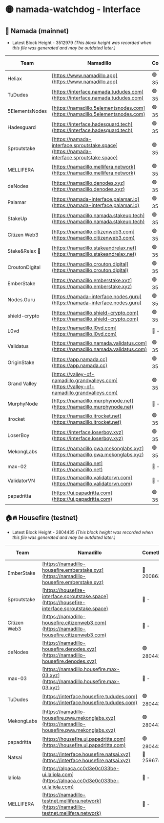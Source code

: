 # 🟡 namada-watchdog - Interface

## 🚀 Namada (mainnet)
- Latest Block Height - 3512979 *(This block height was recorded when this file was generated and may be outdated later.)*

| Team | Namadillo | CometBFT | Indexer | MASP Indexer |
|-|-|-|-|-|
| Heliax | [https://www.namadillo.app](https://www.namadillo.app) | 🟢 3512957 | 🟢 3512957 | 🟢 3512957 |
| TuDudes | [https://interface.namada.tududes.com](https://interface.namada.tududes.com) | 🟢 3512958 | 🟢 3512957 | 🟢 3512957 |
| 5ElementsNodes | [https://namadillo.5elementsnodes.com](https://namadillo.5elementsnodes.com) | 🟢 3512958 | 🟢 3512958 | 🟢 3512958 |
| Hadesguard | [https://interface.hadesguard.tech](https://interface.hadesguard.tech) | 🟢 3512959 | 🟢 3512958 | 🟢 3512958 |
| Sproutstake | [https://namada-interface.sproutstake.space](https://namada-interface.sproutstake.space) | 🟢 3512959 | 🟢 3512959 | 🟢 3512959 |
| MELLIFERA | [https://namadillo.mellifera.network](https://namadillo.mellifera.network) | 🟢 3512960 | 🟢 3512960 | 🟢 3512960 |
| deNodes | [https://namadillo.denodes.xyz](https://namadillo.denodes.xyz) | 🟢 3512961 | 🟢 3512961 | 🟢 3512960 |
| Palamar | [https://namada-interface.palamar.io](https://namada-interface.palamar.io) | 🟢 3512962 | 🟢 3512961 | 🟢 3512961 |
| StakeUp | [https://namadillo.namada.stakeup.tech](https://namadillo.namada.stakeup.tech) | 🟢 3512962 | 🟢 3512962 | 🟢 3512962 |
| Citizen Web3 | [https://namadillo.citizenweb3.com](https://namadillo.citizenweb3.com) | 🟢 3512963 | 🟢 3512963 | 🟢 3512963 |
| Stake&Relax 🦥 | [https://namadillo.stakeandrelax.net](https://namadillo.stakeandrelax.net) | 🟢 3512964 | 🟢 3512964 | 🟢 3512963 |
| CroutonDigital | [https://namadillo.crouton.digital](https://namadillo.crouton.digital) | 🟢 3512965 | 🟢 3512964 | 🟢 3512965 |
| EmberStake | [https://namadillo.emberstake.xyz](https://namadillo.emberstake.xyz) | 🟢 3512965 | 🟢 3512965 | 🟢 3512965 |
| Nodes.Guru | [https://namada-interface.nodes.guru](https://namada-interface.nodes.guru) | 🟢 3512965 | 🟢 3512965 | 🟢 3512965 |
| shield-crypto | [https://namadillo.shield-crypto.com](https://namadillo.shield-crypto.com) | 🟢 3512942 | 🟢 3512941 | 🟢 3512941 |
| L0vd | [https://namadillo.l0vd.com](https://namadillo.l0vd.com) | 🔴 - | 🔴 - | 🔴 - |
| Validatus | [https://namadillo.namada.validatus.com](https://namadillo.namada.validatus.com) | 🟢 3512969 | 🟢 3512969 | 🟢 3512969 |
| OriginStake | [https://app.namada.cc](https://app.namada.cc) | 🟢 3512970 | 🟢 3512970 | 🟢 3512970 |
| Grand Valley | [https://valley-of-namadillo.grandvalleys.com](https://valley-of-namadillo.grandvalleys.com) | 🟢 3512970 | 🟢 3512970 | 🟢 3512970 |
| MurphyNode | [https://namadillo.murphynode.net](https://namadillo.murphynode.net) | 🔴 - | 🔴 - | 🔴 - |
| itrocket | [https://namadillo.itrocket.net](https://namadillo.itrocket.net) | 🟢 3512973 | 🟢 3512973 | 🟢 3512973 |
| LoserBoy | [https://interface.loserboy.xyz](https://interface.loserboy.xyz) | 🟢 3512973 | 🟢 3512973 | 🟢 3512973 |
| MekongLabs | [https://namadillo.pwa.mekonglabs.xyz](https://namadillo.pwa.mekonglabs.xyz) | 🟢 3512974 | 🟢 3512974 | 🟢 3512974 |
| max-02 | [https://namadillo.net](https://namadillo.net) | 🔴 - | 🔴 - | 🔴 - |
| ValidatorVN | [https://namadillo.validatorvn.com](https://namadillo.validatorvn.com) | 🔴 - | 🔴 - | 🔴 - |
| papadritta | [https://ui.papadritta.com](https://ui.papadritta.com) | 🟢 3512979 | 🟢 3512978 | 🟢 3512979 |

## 🏠🔥 Housefire (testnet)
- Latest Block Height - 2804435 *(This block height was recorded when this file was generated and may be outdated later.)*

| Team | Namadillo | CometBFT | Indexer | MASP Indexer |
|-|-|-|-|-|
| EmberStake | [https://namadillo-housefire.emberstake.xyz](https://namadillo-housefire.emberstake.xyz) | 🔴 2008636 | 🔴 - | 🔴 - |
| Sproutstake | [https://housefire-interface.sproutstake.space](https://housefire-interface.sproutstake.space) | 🔴 - | 🔴 - | 🔴 - |
| Citizen Web3 | [https://namadillo-housefire.citizenweb3.com](https://namadillo-housefire.citizenweb3.com) | 🔴 - | 🔴 - | 🔴 - |
| deNodes | [https://namadillo-housefire.denodes.xyz](https://namadillo-housefire.denodes.xyz) | 🟢 2804425 | 🟢 2804425 | 🟢 2804425 |
| max-03 | [https://namadillo.housefire.max-03.xyz](https://namadillo.housefire.max-03.xyz) | 🔴 - | 🔴 - | 🔴 - |
| TuDudes | [https://interface.housefire.tududes.com](https://interface.housefire.tududes.com) | 🟢 2804434 | 🔴 2778001 | 🟢 2804434 |
| MekongLabs | [https://namadillo-housefire.pwa.mekonglabs.xyz](https://namadillo-housefire.pwa.mekonglabs.xyz) | 🟢 2804434 | 🔴 2778001 | 🟢 2804434 |
| papadritta | [https://housefire.ui.papadritta.com](https://housefire.ui.papadritta.com) | 🟢 2804435 | 🟢 2804435 | 🟢 2804435 |
| Natsai | [https://interface.housefire.natsai.xyz](https://interface.housefire.natsai.xyz) | 🔴 2596741 | 🔴 2596741 | 🔴 2596741 |
| laliola | [https://alpaca.cc0d3e0c033be-ui.laliola.com](https://alpaca.cc0d3e0c033be-ui.laliola.com) | 🔴 - | 🔴 - | 🔴 - |
| MELLIFERA | [https://namadillo-testnet.mellifera.network](https://namadillo-testnet.mellifera.network) | 🔴 - | 🔴 2778001 | 🔴 2607259 |

